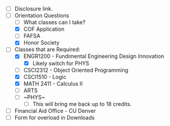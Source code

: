 - [ ] Disclosure link.
- [ ] Orientation Questions
	- [ ] What classes can I take?
	- [x] COF Application
	- [ ] FAFSA
	- [x] Honor Society
- [ ] Classes that are Required:
	- [x] ENGR1200 - Fundimental Engineering Design Innovation
		- [x] Likely switch for PHYS
	- [ ] CSCI2312 - Object Oriented Programming
	- [x] CSCI1510 - Logic
	- [x] MATH 2411 - Calculus II
	- [ ] ARTS
	- [ ] ~PHYS~
		- [ ] This will bring me back up to 18 credits.
- [ ] Financial Aid Office - CU Denver
- [ ] Form for overload in Downloads